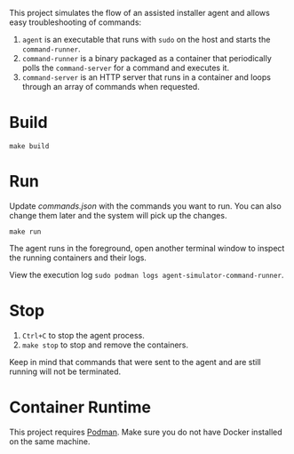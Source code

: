 This project simulates the flow of an assisted installer agent and allows
easy troubleshooting of commands:

1. `agent` is an executable that runs with `sudo` on the host and starts the `command-runner`.
2. `command-runner` is a binary packaged as a container that periodically polls the `command-server` 
   for a command and executes it.
3. `command-server` is an HTTP server that runs in a container and loops through an array of commands when requested.

# Build

`make build`

# Run

Update _commands.json_ with the commands you want to run. You can also change them later and the system will pick up the changes.

`make run`

The agent runs in the foreground, open another terminal window to inspect the running containers and their logs.

View the execution log `sudo podman logs agent-simulator-command-runner`.

# Stop

1. `Ctrl+C` to stop the agent process.
2. `make stop` to stop and remove the containers.

Keep in mind that commands that were sent to the agent and are still running will not be terminated.

# Container Runtime

This project requires [Podman](https://podman.io/).
Make sure you do not have Docker installed on the same machine.